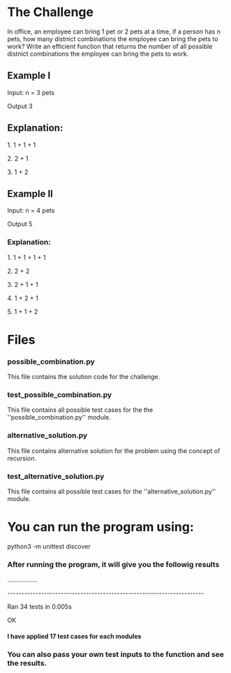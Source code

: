 <h1>The Challenge </h1>
<p>In office, an employee can bring 1 pet or 2 pets at a time, if a person has n pets, how many distnict combinations the employee can bring the pets to work? Write an efficient function that returns the number of all possible distnict combinations the employee can bring the pets to work.</p>
<h2>Example I</h2>
<p>Input: n = 3 pets</p>
<p>Output 3</P>
<h2>Explanation:</h3>
<p>1. 1 + 1 + 1</p>
<p>2. 2 + 1</p>
<p>3. 1 + 2</p>

<h2>Example II</h2>
<p>Input: n = 4 pets</p>
<p>Output 5</P>
<h3>Explanation:</h3>
<p>1. 1 + 1 + 1 + 1</p>
<p>2. 2 + 2</p>
<p>3. 2 + 1 + 1</p>
<p>4. 1 + 2 + 1</p>
<p>5. 1 + 1 + 2</P>

<h1> Files </h1>
<h3>possible_combination.py</h3>
<p>This file contains the solution code for the challenge.</p>
<h3>test_possible_combination.py</h3>
<p>This file contains all possible test cases for the the ''possible_combination.py'' module.</p>
<h3>alternative_solution.py</h3>
<p>This file contains alternative solution for the problem using the concept of recursion.</p>
<h3>test_alternative_solution.py</h3>
<p>This file contains all possible test cases for the ''alternative_solution.py'' module.</p>

<h1>You can run the program using:</h1>
<p>python3 -m unittest discover</p>
<h3>After running the program, it will give you the followig results </h3>
<p>.................</p>
<p>----------------------------------------------------------------------</p>
<p>Ran 34 tests in 0.005s</p>

<p>OK</p>
<h4>I have applied 17 test cases for each modules</h4>
<h3>You can also pass your own test inputs to the function and see the results.</h3>
